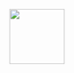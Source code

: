 <div id="header" align="center">
  <img src="https://media.giphy.com/media/JAAzIXkFAUl1G13N38/giphy-downsized-large.gif" width="100"/>
</div>

